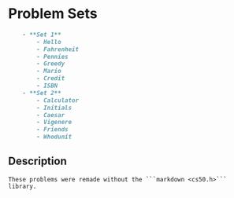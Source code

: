 # Problem Sets
```markdown
    - **Set 1**
        - Hello
        - Fahrenheit
        - Pennies
        - Greedy
        - Mario
        - Credit
        - ISBN
    - **Set 2** 
        - Calculator
        - Initials
        - Caesar
        - Vigenere
        - Friends
        - Whodunit
```

## Description
    These problems were remade without the ```markdown <cs50.h>``` library.